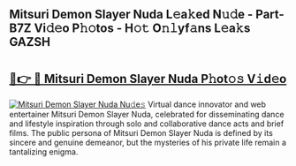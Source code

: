 ## Mitsuri Demon Slayer Nuda L𝚎a𝚔ed N𝚞𝚍e - Part-B7Z Vi𝚍𝚎o P𝚑𝚘tos - H𝚘𝚝 O𝚗𝚕yf𝚊ns L𝚎a𝚔s GAZSH

# <h2><a href="http://kfbde38.oniu.top/?m=Mitsuri+Demon+Slayer+Nuda">🔗👉 🔴 Mitsuri Demon Slayer Nuda P𝚑ot𝚘𝚜 V𝚒d𝚎o</a></h2>

[![Mitsuri Demon Slayer Nuda Nu𝚍e𝚜](https://i.imgur.com/0qMVB7G.gif)](http://kfbde38.oniu.top/?m=Mitsuri+Demon+Slayer+Nuda)
Virtual dance innovator and web entertainer Mitsuri Demon Slayer Nuda, celebrated for disseminating dance and lifestyle inspiration through solo and collaborative dance acts and brief films. The public persona of Mitsuri Demon Slayer Nuda is defined by its sincere and genuine demeanor, but the mysteries of his private life remain a tantalizing enigma.  
